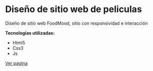 # Diseño de sitio web de peliculas
Diseño de sitio web FoodMood, sitio con responsividad e interacción

**Tecnologías utilizadas:**
- Html5
- Css3
- Js

<a href="https://carlosantonio98.github.io/foodmood/">Ver pagina</a>
